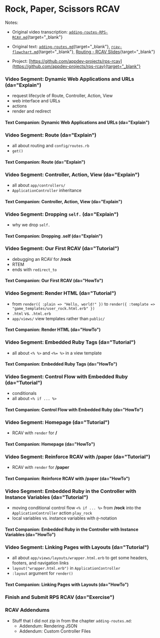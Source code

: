 # Rock, Paper, Scissors RCAV 

Notes:

  - Original video transcription: [`adding-routes-RPS-RCAV.md`](https://github.com/firstdraft/appdev-chapters/blob/benp-edits/adding-routes-RPS-RCAV.md){target="_blank"}

  - Original text: [`adding-routes.md`](https://github.com/firstdraft/appdev-chapters/blob/benp-edits/adding-routes.md){target="_blank"}, [`rcav-flowchart.md`](https://github.com/firstdraft/appdev-chapters/blob/benp-edits/rcav-flowchart.md){target="_blank"}, [Routing - RCAV Slides](https://firstdraft.slides.com/raghubetina/06-routing-rcav?token=43w7FD8Q){target="_blank"}

  - Project: [https://github.com/appdev-projects/rps-rcav](https://github.com/appdev-projects/rps-rcav){target="_blank"}

### Video Segment: Dynamic Web Applications and URLs (da="Explain")

  - request lifecycle of Route, Controller, Action, View
  - web interface and URLs
  - actions
  - render and redirect

#### Text Companion: Dynamic Web Applications and URLs (da="Explain")

### Video Segment: Route (da="Explain")

  - all about routing and `config/routes.rb`
  - `get()`

#### Text Companion: Route (da="Explain")

### Video Segment: Controller, Action, View (da="Explain")

  - all about `app/controllers/`
  - `ApplicationController` inheritance

#### Text Companion: Controller, Action, View (da="Explain")

### Video Segment: Dropping `self.` (da="Explain")

  - why we drop `self.`

#### Text Companion: Dropping .self (da="Explain")

### Video Segment: Our First RCAV (da="Tutorial")

  - debugging an RCAV for **/rock** 
  - RTEM
  - ends with `redirect_to`

#### Text Companion: Our First RCAV (da="HowTo")

### Video Segment: Render HTML (da="Tutorial")

  - from `render({ :plain => "Hello, world!" })` to `render({ :template => "game_templates/user_rock.html.erb" })`
  - `.html` vs. `.html.erb`
  - `app/views/` view templates rather than `public/`

#### Text Companion: Render HTML (da="HowTo")

### Video Segment: Embedded Ruby Tags (da="Tutorial")

  - all about `<% %>` and `<%= %>` in a view template

#### Text Companion: Embedded Ruby Tags (da="HowTo")

### Video Segment: Control Flow with Embedded Ruby (da="Tutorial")

  - conditionals
  - all about `<% if ... %>`

#### Text Companion: Control Flow with Embedded Ruby (da="HowTo")

### Video Segment: Homepage (da="Tutorial")

  - RCAV with `render` for **/**

#### Text Companion: Homepage (da="HowTo")

### Video Segment: Reinforce RCAV with /paper (da="Tutorial")

  - RCAV with `render` for **/paper**

#### Text Companion: Reinforce RCAV with /paper (da="HowTo")

### Video Segment: Embedded Ruby in the Controller with Instance Variables (da="Tutorial")

  - moving conditional control flow `<% if ... %>` from **/rock** into the `ApplicationController` action `play_rock`
  - local variables vs. instance variables with `@`-notation

#### Text Companion: Embedded Ruby in the Controller with Instance Variables (da="HowTo")

### Video Segment: Linking Pages with Layouts (da="Tutorial")

  - all about `app/views/layouts/wrapper.html.erb` to get some headers, footers, and navigation links
  - `layout("wrapper.html.erb")` in `ApplicationController`
  - `:layout` argument for `render()`

#### Text Companion: Linking Pages with Layouts (da="HowTo")

### Finish and Submit RPS RCAV (da="Exercise")

### RCAV Addendums

  - Stuff that I did not zip in from the chapter `adding-routes.md`:
    - Addendum: Rendering JSON
    - Addendum: Custom Controller Files
